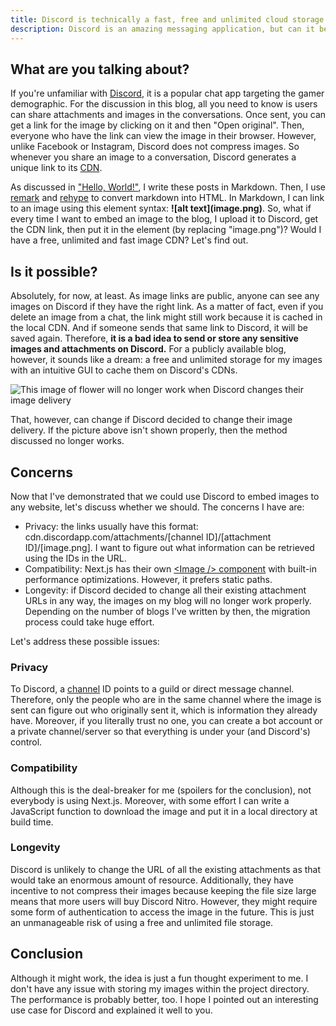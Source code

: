 ```yaml
---
title: Discord is technically a fast, free and unlimited cloud storage
description: Discord is an amazing messaging application, but can it be more? Let's see if using Discord as an image CDN is viable.
---
```


## What are you talking about?

If you're unfamiliar with [Discord](https://discord.com/), it is a popular chat app targeting the gamer demographic. For the discussion in this blog, all you need to know is users can share attachments and images in the conversations. Once sent, you can get a link for the image by clicking on it and then "Open original". Then, everyone who have the link can view the image in their browser. However, unlike Facebook or Instagram, Discord does not compress images. So whenever you share an image to a conversation, Discord generates a unique link to its [CDN](https://www.cloudflare.com/en-ca/learning/cdn/what-is-a-cdn/).

As discussed in ["Hello, World!"](https://www.ductran.net/posts/01G1YZY90F56DQ8S7BM3CRYGV0), I write these posts in Markdown. Then, I use [remark](https://github.com/remarkjs/remark) and [rehype](https://github.com/rehypejs/rehype) to convert markdown into HTML. In Markdown, I can link to an image using this element syntax: **\!\[alt text\]\(image.png\)**. So, what if every time I want to embed an image to the blog, I upload it to Discord, get the CDN link, then put it in the element (by replacing "image.png")? Would I have a free, unlimited and fast image CDN? Let's find out.

## Is it possible?

Absolutely, for now, at least. As image links are public, anyone can see any images on Discord if they have the right link. As a matter of fact, even if you delete an image from a chat, the link might still work because it is cached in the local CDN. And if someone sends that same link to Discord, it will be saved again. Therefore, **it is a bad idea to send or store any sensitive images and attachments on Discord.** For a publicly available blog, however, it sounds like a dream: a free and unlimited storage for my images with an intuitive GUI to cache them on Discord's CDNs.

![This image of flower will no longer work when Discord changes their image delivery](https://cdn.discordapp.com/attachments/972715461898829824/973123706886959144/pexels-evie-shaffer-11431628.jpg)

That, however, can change if Discord decided to change their image delivery. If the picture above isn't shown properly, then the method discussed no longer works.

## Concerns

Now that I've demonstrated that we could use Discord to embed images to any website, let's discuss whether we should. The concerns I have are:

- Privacy: the links usually have this format: cdn.discordapp.com/attachments/[channel ID]/[attachment ID]/\[image.png\]. I want to figure out what information can be retrieved using the IDs in the URL.
- Compatibility: Next.js has their own [\<Image \/\> component](https://nextjs.org/docs/api-reference/next/image) with built-in performance optimizations. However, it prefers static paths.
- Longevity: if Discord decided to change all their existing attachment URLs in any way, the images on my blog will no longer work properly. Depending on the number of blogs I've written by then, the migration process could take huge effort.

Let's address these possible issues:

### Privacy

To Discord, a [channel](https://discord.com/developers/docs/resources/channel#channel-object) ID points to a guild or direct message channel. Therefore, only the people who are in the same channel where the image is sent can figure out who originally sent it, which is information they already have. Moreover, if you literally trust no one, you can create a bot account or a private channel/server so that everything is under your (and Discord's) control.

### Compatibility

Although this is the deal-breaker for me (spoilers for the conclusion), not everybody is using Next.js. Moreover, with some effort I can write a JavaScript function to download the image and put it in a local directory at build time.

### Longevity

Discord is unlikely to change the URL of all the existing attachments as that would take an enormous amount of resource. Additionally, they have incentive to not compress their images because keeping the file size large means that more users will buy Discord Nitro. However, they might require some form of authentication to access the image in the future. This is just an unmanageable risk of using a free and unlimited file storage.

## Conclusion

Although it might work, the idea is just a fun thought experiment to me. I don't have any issue with storing my images within the project directory. The performance is probably better, too. I hope I pointed out an interesting use case for Discord and explained it well to you.
